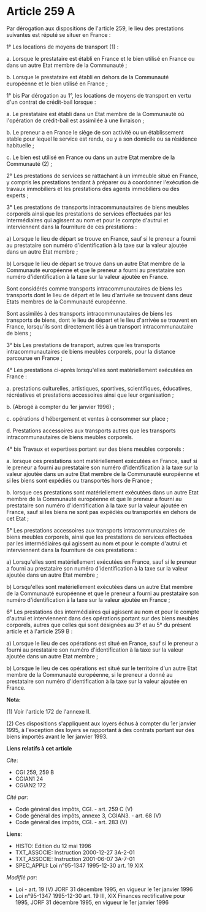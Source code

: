 # Article 259 A

Par dérogation aux dispositions de l'article 259, le lieu des prestations suivantes est réputé se situer en France :

1° Les locations de moyens de transport (1) :

a. Lorsque le prestataire est établi en France et le bien utilisé en France ou dans un autre Etat membre de la Communauté ;

b. Lorsque le prestataire est établi en dehors de la Communauté européenne et le bien utilisé en France ;

1° bis Par dérogation au 1°, les locations de moyens de transport en vertu d'un contrat de crédit-bail lorsque :

a. Le prestataire est établi dans un Etat membre de la Communauté où l'opération de crédit-bail est assimilée à une
livraison ;

b. Le preneur a en France le siège de son activité ou un établissement stable pour lequel le service est rendu, ou y a son
domicile ou sa résidence habituelle ;

c. Le bien est utilisé en France ou dans un autre Etat membre de la Communauté (2) ;

2° Les prestations de services se rattachant à un immeuble situé en France, y compris les prestations tendant à préparer ou à
coordonner l'exécution de travaux immobiliers et les prestations des agents immobiliers ou des experts ;

3° Les prestations de transports intracommunautaires de biens meubles corporels ainsi que les prestations de services
effectuées par les intermédiaires qui agissent au nom et pour le compte d'autrui et interviennent dans la fourniture de ces
prestations :

a) Lorsque le lieu de départ se trouve en France, sauf si le preneur a fourni au prestataire son numéro d'identification à la
taxe sur la valeur ajoutée dans un autre Etat membre ;

b) Lorsque le lieu de départ se trouve dans un autre Etat membre de la Communauté européenne et que le preneur a fourni au
prestataire son numéro d'identification à la taxe sur la valeur ajoutée en France.

Sont considérés comme transports intracommunautaires de biens les transports dont le lieu de départ et le lieu d'arrivée se
trouvent dans deux Etats membres de la Communauté européenne.

Sont assimilés à des transports intracommunautaires de biens les transports de biens, dont le lieu de départ et le lieu
d'arrivée se trouvent en France, lorsqu'ils sont directement liés à un transport intracommunautaire de biens ;

3° bis Les prestations de transport, autres que les transports intracommunautaires de biens meubles corporels, pour la
distance parcourue en France ;

4° Les prestations ci-après lorsqu'elles sont matériellement exécutées en France :

a. prestations culturelles, artistiques, sportives, scientifiques, éducatives, récréatives et prestations accessoires ainsi
que leur organisation ;

b. (Abrogé à compter du 1er janvier 1996) ;

c. opérations d'hébergement et ventes à consommer sur place ;

d. Prestations accessoires aux transports autres que les transports intracommunautaires de biens meubles corporels.

4° bis Travaux et expertises portant sur des biens meubles corporels :

a. lorsque ces prestations sont matériellement exécutées en France, sauf si le preneur a fourni au prestataire son numéro
d'identification à la taxe sur la valeur ajoutée dans un autre Etat membre de la Communauté européenne et si les biens sont
expédiés ou transportés hors de France ;

b. lorsque ces prestations sont matériellement exécutées dans un autre Etat membre de la Communauté européenne et que le
preneur a fourni au prestataire son numéro d'identification à la taxe sur la valeur ajoutée en France, sauf si les biens ne
sont pas expédiés ou transportés en dehors de cet Etat ;

5° Les prestations accessoires aux transports intracommunautaires de biens meubles corporels, ainsi que les prestations de
services effectuées par les intermédiaires qui agissent au nom et pour le compte d'autrui et interviennent dans la fourniture
de ces prestations :

a) Lorsqu'elles sont matériellement exécutées en France, sauf si le preneur a fourni au prestataire son numéro
d'identification à la taxe sur la valeur ajoutée dans un autre Etat membre ;

b) Lorsqu'elles sont matériellement exécutées dans un autre Etat membre de la Communauté européenne et que le preneur a
fourni au prestataire son numéro d'identification à la taxe sur la valeur ajoutée en France ;

6° Les prestations des intermédiaires qui agissent au nom et pour le compte d'autrui et interviennent dans des opérations
portant sur des biens meubles corporels, autres que celles qui sont désignées au 3° et au 5° du présent article et à
l'article 259 B :

a) Lorsque le lieu de ces opérations est situé en France, sauf si le preneur a fourni au prestataire son numéro
d'identification à la taxe sur la valeur ajoutée dans un autre Etat membre ;

b) Lorsque le lieu de ces opérations est situé sur le territoire d'un autre Etat membre de la Communauté européenne, si le
preneur a donné au prestataire son numéro d'identification à la taxe sur la valeur ajoutée en France.

**Nota:**

(1) Voir l'article 172 de l'annexe II.

(2) Ces dispositions s'appliquent aux loyers échus à compter du 1er janvier 1995, à l'exception des loyers se rapportant à
des contrats portant sur des biens importés avant le 1er janvier 1993.

**Liens relatifs à cet article**

_Cite_:

  - CGI 259, 259 B
  - CGIAN1 24
  - CGIAN2 172

_Cité par_:

  - Code général des impôts, CGI. - art. 259 C (V)
  - Code général des impôts, annexe 3, CGIAN3. - art. 68 (V)
  - Code général des impôts, CGI. - art. 283 (V)

**Liens**:

  - HISTO: Edition du 12 mai 1996
  - TXT_ASSOCIE: Instruction 2000-12-27 3A-2-01
  - TXT_ASSOCIE: Instruction 2001-06-07 3A-7-01
  - SPEC_APPLI: Loi n°95-1347 1995-12-30 art. 19 XIX

_Modifié par_:

  - Loi - art. 19 (V) JORF 31 décembre 1995, en vigueur le 1er janvier 1996
  - Loi n°95-1347 1995-12-30 art. 19 III, XIX Finances rectificative pour 1995, JORF 31 décembre 1995, en vigueur le 1er janvier 1996
